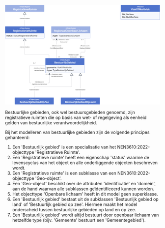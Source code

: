 ![Bestuurlijk gebied - detail](model-docs/media/bestuurlijk_gebied-detail.png "Bestuurlijk gebied - detail")

Bestuurlijke gebieden, ook wel bestuursgebieden genoemd, zijn registratieve ruimten die op basis van wet- of regelgeving als eenheid gelden van bestuurlijke verantwoordelijkheid.

Bij het modelleren van bestuurlijke gebieden zijn de volgende principes gehanteerd:

1. Een 'Bestuurlijk gebied' is een specialisatie van het NEN3610:2022-objecttype 'Registratieve Ruimte'.
1. Een 'Registratieve ruimte' heeft een eigenschap 'status' waarme de levenscyclus van het object en alle onderliggende objecten beschreven wordt.
1. Een 'Registratieve ruimte' is een subklasse van een NEN3610:2022-objecttype 'Geo-object'.
1. Een 'Geo-object' beschikt over de attributen 'identificatie' en 'domein', aan de hand waarvan alle subklassen geïdentificeerd kunnen worden.
1. Het objecttype 'Openbare lichaam' heeft in dit model geen superklasse.
1. Een 'Bestuurlijk gebied' bestaat uit de subklassen 'Bestuurlijk gebied op land' of 'Bestuurlijk gebied op zee'. Hiermee maakt het model onderscheid tussen bestuurlijke gebieden op land en op zee.
1. Een 'Bestuurlijk gebied' wordt altijd bestuurt door openbaar lichaam van hetzelfde type (bijv. 'Gemeente' bestuurt een 'Gemeentegebied').
